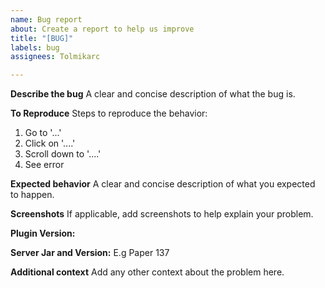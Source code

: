 ```yaml
---
name: Bug report
about: Create a report to help us improve
title: "[BUG]"
labels: bug
assignees: Tolmikarc

---
```


**Describe the bug**
A clear and concise description of what the bug is.

**To Reproduce**
Steps to reproduce the behavior:

1. Go to '...'
2. Click on '....'
3. Scroll down to '....'
4. See error

**Expected behavior**
A clear and concise description of what you expected to happen.

**Screenshots**
If applicable, add screenshots to help explain your problem.

**Plugin Version:**

**Server Jar and Version:**
E.g Paper 137

**Additional context**
Add any other context about the problem here.
